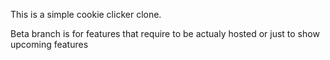 This is a simple cookie clicker clone.

Beta branch is for features that require to be actualy hosted or just to show upcoming features
